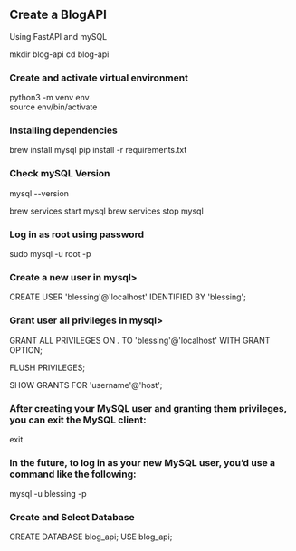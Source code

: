 ## Create a BlogAPI
Using FastAPI and mySQL

mkdir blog-api
cd blog-api


### Create and activate virtual environment 

python3 -m venv env
<br/>
source env/bin/activate


### Installing dependencies
brew install mysql 
pip install -r requirements.txt

### Check mySQL Version
mysql --version


<!-- If you installed MySQL through Homebrew, you can start and stop it using the commands: -->
brew services start mysql
brew services stop mysql

### Log in as root using password
sudo mysql -u root -p

### Create a new user in mysql>
CREATE USER 'blessing'@'localhost' IDENTIFIED BY 'blessing';

### Grant user all privileges in mysql>
GRANT ALL PRIVILEGES ON *.* TO 'blessing'@'localhost' WITH GRANT OPTION;

FLUSH PRIVILEGES;

SHOW GRANTS FOR 'username'@'host';

### After creating your MySQL user and granting them privileges, you can exit the MySQL client:
exit 

### In the future, to log in as your new MySQL user, you’d use a command like the following:
mysql -u blessing -p



### Create and Select Database
CREATE DATABASE blog_api;
USE blog_api;